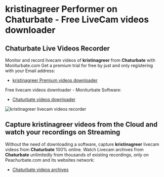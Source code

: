 # kristinagreer Performer on Chaturbate - Free LiveCam videos downloader

## Chaturbate Live Videos Recorder

Monitor and record livecam videos of **kristinagreer** from **Chaturbate** with Moniturbate.com
Get a premium trial for free by just and only registering with your Email address:
* [kristinagreer Premium videos downloader](https://moniturbate.com/request-demo-licence-key.html)

Free livecam videos downloader - Moniturbate Software:
* [Chaturbate videos downloader](https://moniturbate.com/moniturbate-download-software.html)

![kristinagreer livecam videos recorder](https://peachurnet.com/templates/moniturbate-software.png)


## Capture kristinagreer videos from the Cloud and watch your recordings on Streaming

Without the need of downloading a software, capture **kristinagreer** livecam videos from **Chaturbate** 100% online.
Watch Livecam archives from **Chaturbate** unlimitedly from thousands of existing recordings, only on Peachurbate.com and its websites network:
* [Chaturbate videos archives](https://peachurnet.com/)